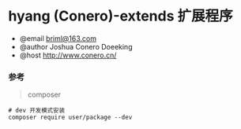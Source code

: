 # hyang (Conero)-extends 扩展程序
>
-  @email briml@163.com
-  @author Joshua Conero Doeeking
-  @host http://www.conero.cn/







### 参考

> composer

```shell
# dev 开发模式安装
composer require user/package --dev
```

